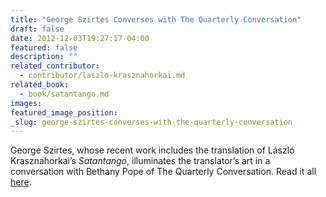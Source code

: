 ```yaml
---
title: "George Szirtes Converses with The Quarterly Conversation"
draft: false
date: 2012-12-03T19:27:17-04:00
featured: false
description: ""
related_contributor:
  - contributor/laszlo-krasznahorkai.md
related_book:
  - book/satantango.md
images:
featured_image_position: 
_slug: george-szirtes-converses-with-the-quarterly-conversation
---
```


George Szirtes, whose recent work includes the translation of László Krasznahorkai’s _Satantango_, illuminates the translator’s art in a conversation with Bethany Pope of The Quarterly Conversation. Read it all [here](http://quarterlyconversation.com/illuminating-the-translators-art-an-interview-with-george-szirtes).

